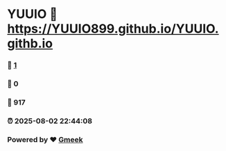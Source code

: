 # YUUIO :link: https://YUUIO899.github.io/YUUIO.githb.io 
### :page_facing_up: [1](https://YUUIO899.github.io/YUUIO.githb.io/tag.html) 
### :speech_balloon: 0 
### :hibiscus: 917 
### :alarm_clock: 2025-08-02 22:44:08 
### Powered by :heart: [Gmeek](https://github.com/Meekdai/Gmeek)
